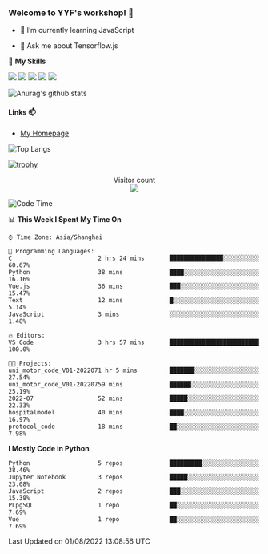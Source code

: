 ### Welcome to YYF's workshop! 👋

<!--
**YifeiYang210/YifeiYang210** is a ✨ _special_ ✨ repository because its `README.md` (this file) appears on your GitHub profile.

Here are some ideas to get you started:

- 🔭 I’m currently working on ...
- 🌱 I’m currently learning ...
- 👯 I’m looking to collaborate on ...
- 🤔 I’m looking for help with ...
- 💬 Ask me about ...
- 📫 How to reach me: ...
- 😄 Pronouns: ...
- ⚡ Fun fact: ...
-->

- 🌱 I’m currently learning JavaScript

- 💬 Ask me about Tensorflow.js

🌟 **My Skills**
<!-- [![](https://img.shields.io/badge/{徽标标题}-{徽标内容}-{徽标颜色}.svg)]({linkUrl}) -->

![](https://img.shields.io/badge/-Python-3f7fbd?logo=Python&logoColor=fff)
![](https://img.shields.io/badge/-DeepLearning-3f7fbd?logo=Pandas&logoColor=fff)
![](https://img.shields.io/badge/-Wechat-3f7fbd?logo=Wechat&logoColor=fff)
![](https://img.shields.io/badge/-C%2B%2B-3f7fbd?logo=C%2B%2B&logoColor=fff)
![](https://img.shields.io/badge/-JavaScript-3f7fbd?logo=JavaScript&logoColor=fff)

![Anurag's github stats](https://github-readme-stats.vercel.app/api?username=YifeiYang210&theme=maroongold)



#### Links 📫

* [My Homepage](https://YifeiYang210.github.io/blog/)

![Top Langs](https://github-readme-stats.vercel.app/api/top-langs/?username=YifeiYang210&hide=roff,c)

[![trophy](https://github-profile-trophy.vercel.app/?username=YifeiYang210&theme=dracula&row=2&column=3)](https://github.com/ryo-ma/github-profile-trophy)

<p align="center"> 
  Visitor count<br>
  <img src="https://profile-counter.glitch.me/YifeiYang210/count.svg" />
</p>

<!--START_SECTION:waka-->
![Code Time](http://img.shields.io/badge/Code%20Time-1%2C117%20hrs%201%20min-blue)

📊 **This Week I Spent My Time On** 

```text
⌚︎ Time Zone: Asia/Shanghai

💬 Programming Languages: 
C                        2 hrs 24 mins       ███████████████░░░░░░░░░░   60.67% 
Python                   38 mins             ████░░░░░░░░░░░░░░░░░░░░░   16.16% 
Vue.js                   36 mins             ███░░░░░░░░░░░░░░░░░░░░░░   15.47% 
Text                     12 mins             █░░░░░░░░░░░░░░░░░░░░░░░░   5.14% 
JavaScript               3 mins              ░░░░░░░░░░░░░░░░░░░░░░░░░   1.48%

🔥 Editors: 
VS Code                  3 hrs 57 mins       █████████████████████████   100.0%

🐱‍💻 Projects: 
uni_motor_code_V01-2022071 hr 5 mins         ███████░░░░░░░░░░░░░░░░░░   27.54% 
uni_motor_code_V01-20220759 mins             ██████░░░░░░░░░░░░░░░░░░░   25.19% 
2022-07                  52 mins             █████░░░░░░░░░░░░░░░░░░░░   22.33% 
hospitalmodel            40 mins             ████░░░░░░░░░░░░░░░░░░░░░   16.97% 
protocol_code            18 mins             ██░░░░░░░░░░░░░░░░░░░░░░░   7.98%

```

**I Mostly Code in Python** 

```text
Python                   5 repos             █████████░░░░░░░░░░░░░░░░   38.46% 
Jupyter Notebook         3 repos             █████░░░░░░░░░░░░░░░░░░░░   23.08% 
JavaScript               2 repos             ███░░░░░░░░░░░░░░░░░░░░░░   15.38% 
PLpgSQL                  1 repo              ██░░░░░░░░░░░░░░░░░░░░░░░   7.69% 
Vue                      1 repo              ██░░░░░░░░░░░░░░░░░░░░░░░   7.69%

```



 Last Updated on 01/08/2022 13:08:56 UTC
<!--END_SECTION:waka-->


